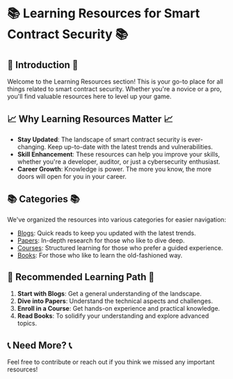 # 📚 Learning Resources for Smart Contract Security 📚

## 🎯 Introduction 🎯

Welcome to the Learning Resources section! This is your go-to place for all things related to smart contract security. Whether you're a novice or a pro, you'll find valuable resources here to level up your game.

## 📈 Why Learning Resources Matter 📈

- **Stay Updated**: The landscape of smart contract security is ever-changing. Keep up-to-date with the latest trends and vulnerabilities.
- **Skill Enhancement**: These resources can help you improve your skills, whether you're a developer, auditor, or just a cybersecurity enthusiast.
- **Career Growth**: Knowledge is power. The more you know, the more doors will open for you in your career.

## 📚 Categories 📚

We've organized the resources into various categories for easier navigation:

- [Blogs](./Blogs.md): Quick reads to keep you updated with the latest trends.
- [Papers](./Papers.md): In-depth research for those who like to dive deep.
- [Courses](./Courses.md): Structured learning for those who prefer a guided experience.
- [Books](./Books.md): For those who like to learn the old-fashioned way.

## 🌟 Recommended Learning Path 🌟

1. **Start with Blogs**: Get a general understanding of the landscape.
2. **Dive into Papers**: Understand the technical aspects and challenges.
3. **Enroll in a Course**: Get hands-on experience and practical knowledge.
4. **Read Books**: To solidify your understanding and explore advanced topics.

## 📞 Need More? 📞

Feel free to contribute or reach out if you think we missed any important resources!
